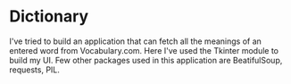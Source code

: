 # Dictionary

I've tried to build an application that can fetch all the meanings of an entered word from Vocabulary.com.
Here I've used the Tkinter module to build my UI. Few other packages used in this application are BeatifulSoup, requests, PIL.
